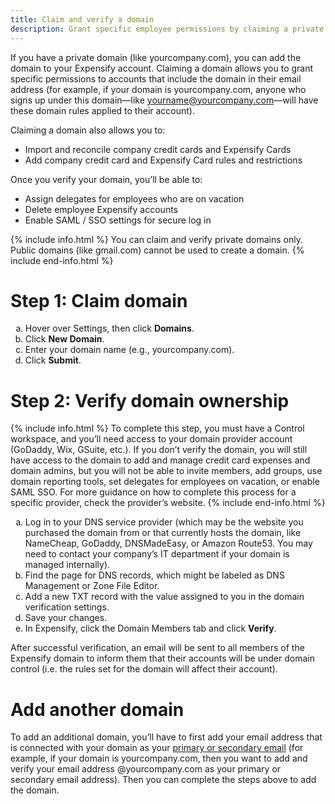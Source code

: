 ```yaml
---
title: Claim and verify a domain
description: Grant specific employee permissions by claiming a private domain and verifying it in Expensify
---
```

<div id="expensify-classic" markdown="1">

If you have a private domain (like yourcompany.com), you can add the domain to your Expensify account. Claiming a domain allows you to grant specific permissions to accounts that include the domain in their email address (for example, if your domain is yourcompany.com, anyone who signs up under this domain—like yourname@yourcompany.com—will have these domain rules applied to their account). 

Claiming a domain also allows you to: 
* Import and reconcile company credit cards and Expensify Cards
* Add company credit card and Expensify Card rules and restrictions

Once you verify your domain, you’ll be able to:
* Assign delegates for employees who are on vacation
* Delete employee Expensify accounts
* Enable SAML / SSO settings for secure log in

{% include info.html %}
You can claim and verify private domains only. Public domains (like gmail.com) cannot be used to create a domain.
{% include end-info.html %}

# Step 1: Claim domain

<ol type="a">
   <li>Hover over Settings, then click <b>Domains</b>.</li>
   <li>Click <b>New Domain</b>.</li>  
   <li>Enter your domain name (e.g., yourcompany.com).</li>
   <li>Click <b>Submit</b>.</li>
</ol>

# Step 2: Verify domain ownership

{% include info.html %}
To complete this step, you must have a Control workspace, and you’ll need access to your domain provider account (GoDaddy, Wix, GSuite, etc.). If you don’t verify the domain, you will still have access to the domain to add and manage credit card expenses and domain admins, but you will not be able to invite members, add groups, use domain reporting tools, set delegates for employees on vacation, or enable SAML SSO. For more guidance on how to complete this process for a specific provider, check the provider’s website.
{% include end-info.html %}

<ol type="a">
   <li>Log in to your DNS service provider (which may be the website you purchased the domain from or that currently hosts the domain, like NameCheap, GoDaddy, DNSMadeEasy, or Amazon Route53. You may need to contact your company’s IT department if your domain is managed internally).</li>
   <li>Find the page for DNS records, which might be labeled as DNS Management or Zone File Editor.</li>  
   <li>Add a new TXT record with the value assigned to you in the domain verification settings.</li>
   <li>Save your changes.</li>
   <li>In Expensify, click the Domain Members tab and click <b>Verify</b>.</li>
</ol>

After successful verification, an email will be sent to all members of the Expensify domain to inform them that their accounts will be under domain control (i.e. the rules set for the domain will affect their account). 

# Add another domain

To add an additional domain, you’ll have to first add your email address that is connected with your domain as your [primary or secondary email](https://help.expensify.com/articles/expensify-classic/settings/account-settings/Change-or-add-email-address) (for example, if your domain is yourcompany.com, then you want to add and verify your email address @yourcompany.com as your primary or secondary email address). Then you can complete the steps above to add the domain. 

</div>
